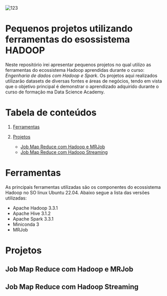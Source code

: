 ![123](https://user-images.githubusercontent.com/92734524/216488983-67aa4c36-9e6c-4801-b558-ce404be8605b.jpeg)

<h1>Pequenos projetos utilizando ferramentas do esossistema HADOOP</h1>
 
Neste repositório irei apresentar pequenos projetos no qual utilizo as ferramentas do ecossistema Hadoop aprendidas durante o curso: 
*Engenharia de dados com Hadoop e Spark*. Os projetos aqui realizados utilizarão datasets de diversas fontes e áreas de negócios, 
tendo em vista que o objetivo principal é demonstrar o aprendizado adquirido durante o curso de formação ma Data Science Academy. 

# Tabela de conteúdos 

1. [Ferramentas](https://github.com/CaioBrainer/hadoop_ecosystem_little_projects#ferramentas)

2. [Projetos](https://github.com/CaioBrainer/hadoop_ecosystem_little_projects#projetos)
   - [Job Map Reduce com Hadoop e MRJob](https://github.com/CaioBrainer/hadoop_ecosystem_little_projects##job_map_reduce_com_hadoop_e_mrjob)
   - [Job Map Reduce com Hadoop Streaming](https://github.com/CaioBrainer/hadoop_ecosystem_little_projects##Job_map_reduce_com_hadoop_streaming)

# Ferramentas

As principais ferramentas utilizadas são os componentes do ecossistema Hadoop no SO linux Ubuntu 22.04. Abaixo segue a lista das versões utilizadas:

- Apache Hadoop 3.3.1
- Apache Hive 3.1.2
- Apache Spark 3.3.1
- Miniconda 3
- MRJob

# Projetos

## Job Map Reduce com Hadoop e MRJob

## Job Map Reduce com Hadoop Streaming


